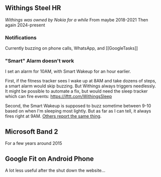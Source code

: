 ## Withings Steel HR
*Withings was owned by Nokia for a while*
From maybe 2018-2021
Then again 2024-present

### Notifications
Currently buzzing on phone calls, WhatsApp, and [[GoogleTasks]]
### "Smart" Alarm doesn't work
I set an alarm for 10AM, with Smart Wakeup for an hour earlier.

First, if the fitness tracker sees I wake up at 8AM and take dozens of steps, a smart alarm would skip buzzing. But Withings always triggers needlessly. It might be possible to automate a fix, but would need the sleep tracker which can fire events: https://ifttt.com/WithingsSleep

Second, the Smart Wakeup is supposed to buzz sometime between 9-10 based on when I'm sleeping most lightly. But as far as I can tell, it always fires right at 9AM. [Others report the same thing](https://www.reddit.com/r/withings/comments/107fzm6/withings_smart_wake_alarm_does_not_work/).

## Microsoft Band 2
For a few years around 2015

## Google Fit on Android Phone
A lot less useful after the shut down the website...
